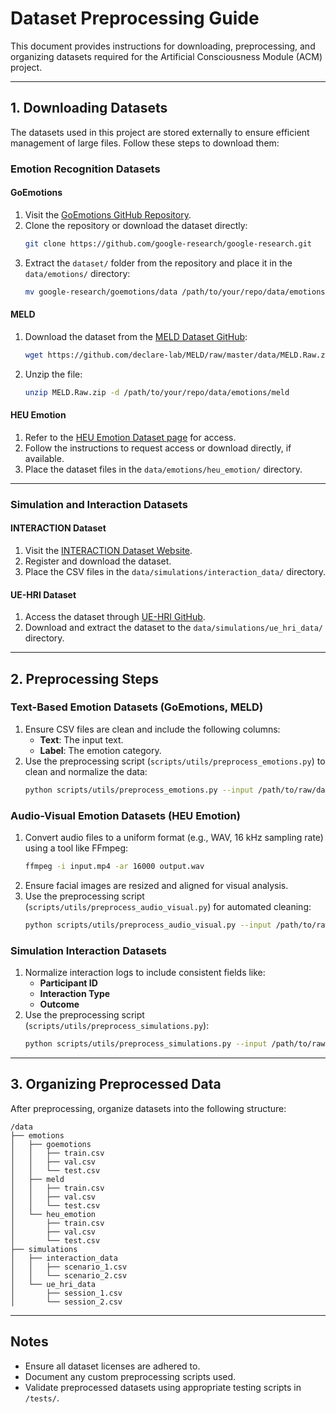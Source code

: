 # Dataset Preprocessing Guide

This document provides instructions for downloading, preprocessing, and organizing datasets required for the Artificial Consciousness Module (ACM) project.

---

## 1. Downloading Datasets

The datasets used in this project are stored externally to ensure efficient management of large files. Follow these steps to download them:

### Emotion Recognition Datasets

#### **GoEmotions**

1. Visit the [GoEmotions GitHub Repository](https://github.com/google-research/google-research/tree/master/goemotions).
2. Clone the repository or download the dataset directly:
   ```bash
   git clone https://github.com/google-research/google-research.git
   ```
3. Extract the `dataset/` folder from the repository and place it in the `data/emotions/` directory:
   ```bash
   mv google-research/goemotions/data /path/to/your/repo/data/emotions/goemotions
   ```

#### **MELD**

1. Download the dataset from the [MELD Dataset GitHub](https://github.com/declare-lab/MELD):
   ```bash
   wget https://github.com/declare-lab/MELD/raw/master/data/MELD.Raw.zip
   ```
2. Unzip the file:
   ```bash
   unzip MELD.Raw.zip -d /path/to/your/repo/data/emotions/meld
   ```

#### **HEU Emotion**

1. Refer to the [HEU Emotion Dataset page](https://arxiv.org/abs/2007.12519) for access.
2. Follow the instructions to request access or download directly, if available.
3. Place the dataset files in the `data/emotions/heu_emotion/` directory.

---

### Simulation and Interaction Datasets

#### **INTERACTION Dataset**

1. Visit the [INTERACTION Dataset Website](https://interaction-dataset.com/).
2. Register and download the dataset.
3. Place the CSV files in the `data/simulations/interaction_data/` directory.

#### **UE-HRI Dataset**

1. Access the dataset through [UE-HRI GitHub](https://github.com/mjyc/awesome-hri-datasets).
2. Download and extract the dataset to the `data/simulations/ue_hri_data/` directory.

---

## 2. Preprocessing Steps

### Text-Based Emotion Datasets (GoEmotions, MELD)

1. Ensure CSV files are clean and include the following columns:
   - **Text**: The input text.
   - **Label**: The emotion category.
2. Use the preprocessing script (`scripts/utils/preprocess_emotions.py`) to clean and normalize the data:
   ```bash
   python scripts/utils/preprocess_emotions.py --input /path/to/raw/data --output /path/to/processed/data
   ```

### Audio-Visual Emotion Datasets (HEU Emotion)

1. Convert audio files to a uniform format (e.g., WAV, 16 kHz sampling rate) using a tool like FFmpeg:
   ```bash
   ffmpeg -i input.mp4 -ar 16000 output.wav
   ```
2. Ensure facial images are resized and aligned for visual analysis.
3. Use the preprocessing script (`scripts/utils/preprocess_audio_visual.py`) for automated cleaning:
   ```bash
   python scripts/utils/preprocess_audio_visual.py --input /path/to/raw/data --output /path/to/processed/data
   ```

### Simulation Interaction Datasets

1. Normalize interaction logs to include consistent fields like:
   - **Participant ID**
   - **Interaction Type**
   - **Outcome**
2. Use the preprocessing script (`scripts/utils/preprocess_simulations.py`):
   ```bash
   python scripts/utils/preprocess_simulations.py --input /path/to/raw/data --output /path/to/processed/data
   ```

---

## 3. Organizing Preprocessed Data

After preprocessing, organize datasets into the following structure:

```
/data
├── emotions
│   ├── goemotions
│   │   ├── train.csv
│   │   ├── val.csv
│   │   └── test.csv
│   ├── meld
│   │   ├── train.csv
│   │   ├── val.csv
│   │   └── test.csv
│   └── heu_emotion
│       ├── train.csv
│       ├── val.csv
│       └── test.csv
├── simulations
│   ├── interaction_data
│   │   ├── scenario_1.csv
│   │   └── scenario_2.csv
│   └── ue_hri_data
│       ├── session_1.csv
│       └── session_2.csv
```

---

## Notes

- Ensure all dataset licenses are adhered to.
- Document any custom preprocessing scripts used.
- Validate preprocessed datasets using appropriate testing scripts in `/tests/`.
